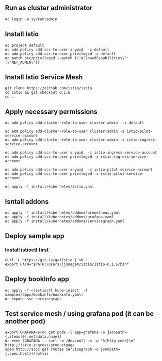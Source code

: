 
## Run as cluster administrator
`oc login -u system:admin`

## Install Istio
`oc project default`  
`oc adm policy add-scc-to-user anyuid  -z default`  
`oc adm policy add-scc-to-user privileged -z default`  
`oc patch scc/privileged --patch {\"allowedCapabilities\":[\"NET_ADMIN\"]}`  



## Install Istio Service Mesh
`git clone https://github.com/istio/istio`   
`cd istio && git checkout 0.1.6`      
`cd ..`    




## Apply necessary permissions 

`oc adm policy add-cluster-role-to-user cluster-admin  -z default`   

`oc adm policy add-cluster-role-to-user cluster-admin -z istio-pilot-service-account`    
`oc adm policy add-cluster-role-to-user cluster-admin -z istio-ingress-service-account`    
   

`oc adm policy add-scc-to-user anyuid  -z istio-ingress-service-account`  
`oc adm policy add-scc-to-user privileged -z istio-ingress-service-account`    

`oc adm policy add-scc-to-user anyuid  -z istio-pilot-service-account`  
`oc adm policy add-scc-to-user privileged -z istio-pilot-service-account`  

`oc apply -f install/kubernetes/istio.yaml`  



## Isntall addons 
`oc apply -f install/kubernetes/addons/prometheus.yaml`  
`oc apply -f install/kubernetes/addons/grafana.yaml`  
`oc apply -f install/kubernetes/addons/servicegraph.yaml`  



## Deploy sample app
### Install istioctl first`  
`curl -L https://git.io/getIstio | sh -`  
`export PATH="$PATH:/Users/jjonagam/istio/istio-0.1.6/bin"`  


## Deploy bookInfo app
`oc apply -f <(istioctl kube-inject  -f samples/apps/bookinfo/bookinfo.yaml)`  
`oc expose svc servicegraph`  


## Test service mesh / using grafana pod (it can be another pod)   
`export GRAFANA=$(oc get pods -l app=grafana -o jsonpath={.items[0].metadata.name})`  
`oc exec $GRAFANA -- curl -o /dev/null -s -w "%{http_code}\n" http://istio-ingress/productpage`   
`open http://$(oc get routes servicegraph -o jsonpath={.spec.host})/dotviz` 
